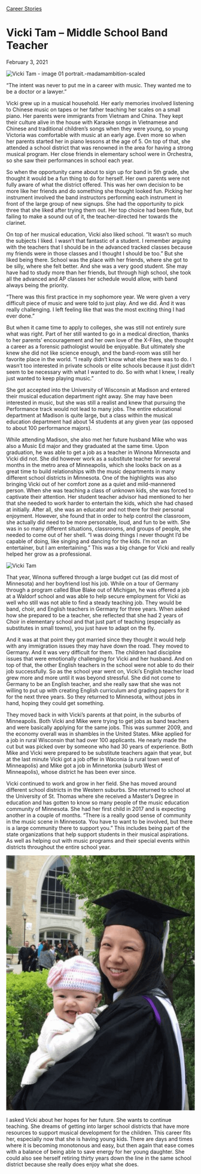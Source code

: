 [//]: # (title: Vicki Tam –Middle School Band Teacher)
[//]: # (url: https://madamambition.com/middle-school-band-teacher/)
[//]: # (filename: middle-school-band-teacher.md)
[//]: # (main_image: https://madamambition.com/wp-content/uploads/2023/01/Vicki-Tam-image-01-portrait.-madamambition-scaled-1.jpg)

[Career Stories](https://madamambition.com/category/career-stories/)

Vicki Tam – Middle School Band Teacher
======================================

February 3, 2021

![](https://madamambition.com/wp-content/uploads/2023/01/Vicki-Tam-image-01-portrait.-madamambition-scaled-1.jpg "Vicki Tam - image 01 portrait.-madamambition-scaled")

“The intent was never to put me in a career with music. They wanted me to be a doctor or a lawyer.”

Vicki grew up in a musical household. Her early memories involved listening to Chinese music on tapes or her father teaching her scales on a small piano. Her parents were immigrants from Vietnam and China. They kept their culture alive in the house with Karaoke songs in Vietnamese and Chinese and traditional children’s songs when they were young, so young Victoria was comfortable with music at an early age. Even more so when her parents started her in piano lessons at the age of 5. On top of that, she attended a school district that was renowned in the area for having a strong musical program. Her close friends in elementary school were in Orchestra, so she saw their performances in school each year.

So when the opportunity came about to sign up for band in 5th grade, she thought it would be a fun thing to do for herself. Her own parents were not fully aware of what the district offered. This was her own decision to be more like her friends and do something she thought looked fun. Picking her instrument involved the band instructors performing each instrument in front of the large group of new signups. She had the opportunity to pick three that she liked after trying them out. Her top choice had been flute, but failing to make a sound out of it, the teacher-directed her towards the clarinet.

On top of her musical education, Vicki also liked school. “It wasn’t so much the subjects I liked. I wasn’t that fantastic of a student. I remember arguing with the teachers that I should be in the advanced tracked classes because my friends were in those classes and I thought I should be too.” But she liked being there. School was the place with her friends, where she got to be silly, where she felt better. And she was a very good student. She may have had to study more than her friends, but through high school, she took all the advanced and AP classes her schedule would allow, with band always being the priority.

“There was this first practice in my sophomore year. We were given a very difficult piece of music and were told to just play. And we did. And it was really challenging. I left feeling like that was the most exciting thing I had ever done.”

But when it came time to apply to colleges, she was still not entirely sure what was right. Part of her still wanted to go in a medical direction, thanks to her parents’ encouragement and her own love of the X-Files, she thought a career as a forensic pathologist would be enjoyable. But ultimately she knew she did not like science enough, and the band-room was still her favorite place in the world. “I really didn’t know what else there was to do. I wasn’t too interested in private schools or elite schools because it just didn’t seem to be necessary with what I wanted to do. So with what I knew, I really just wanted to keep playing music.”

She got accepted into the University of Wisconsin at Madison and entered their musical education department right away. She may have been interested in music, but she was still a realist and knew that pursuing the Performance track would not lead to many jobs. The entire educational department at Madison is quite large, but a class within the musical education department had about 14 students at any given year (as opposed to about 100 performance majors).

While attending Madison, she also met her future husband Mike who was also a Music Ed major and they graduated at the same time. Upon graduation, he was able to get a job as a teacher in Winona Minnesota and Vicki did not. She did however work as a substitute teacher for several months in the metro area of Minneapolis, which she looks back on as a great time to build relationships with the music departments in many different school districts in Minnesota. One of the highlights was also bringing Vicki out of her comfort zone as a quiet and mild-mannered person. When she was teaching a class of unknown kids, she was forced to captivate their attention. Her student teacher advisor had mentioned to her that she needed to work harder to entertain the kids, which she had chased at initially. After all, she was an educator and not there for their personal enjoyment. However, she found that in order to help control the classroom, she actually did need to be more personable, loud, and fun to be with. She was in so many different situations, classrooms, and groups of people, she needed to come out of her shell. “I was doing things I never thought I’d be capable of doing, like singing and dancing for the kids. I’m not an entertainer, but I am entertaining.” This was a big change for Vicki and really helped her grow as a professional.

![](https://madamambition.com/wp-content/uploads/2023/01/Vicki-Tam.png "Vicki Tam")

That year, Winona suffered through a large budget cut (as did most of Minnesota) and her boyfriend lost his job. While on a tour of Germany through a program called Blue Blake out of Michigan, he was offered a job at a Waldorf school and was able to help secure employment for Vicki as well who still was not able to find a steady teaching job. They would be band, choir, and English teachers in Germany for three years. When asked how she prepared to be a teacher, she reflected that she had 2 years of Choir in elementary school and that just part of teaching (especially as substitutes in small towns), you just have to adapt on the fly.

And it was at that point they got married since they thought it would help with any immigration issues they may have down the road. They moved to Germany. And it was very difficult for them. The children had discipline issues that were emotionally challenging for Vicki and her husband. And on top of that, the other English teachers in the school were not able to do their job successfully. So as the school year went on, Vicki’s English teacher load grew more and more until it was beyond stressful. She did not come to Germany to be an English teacher, and she really saw that she was not willing to put up with creating English curriculum and grading papers for it for the next three years. So they returned to Minnesota, without jobs in hand, hoping they could get something.

They moved back in with Vicki’s parents at that point, in the suburbs of Minneapolis. Both Vicki and Mike were trying to get jobs as band teachers and were basically applying for the same jobs. This was summer 2009, and the economy overall was in shambles in the United States. Mike applied for a job in rural Wisconsin that had over 100 applicants. He nearly made the cut but was picked over by someone who had 30 years of experience. Both Mike and Vicki were prepared to be substitute teachers again that year, but at the last minute Vicki got a job offer in Waconia (a rural town west of Minneapolis) and Mike got a job in Minnetonka (suburb West of Minneapolis), whose district he has been ever since.

Vicki continued to work and grow in her field. She has moved around different school districts in the Western suburbs. She returned to school at the University of St. Thomas where she received a Master’s Degree in education and has gotten to know so many people of the music education community of Minnesota. She had her first child in 2017 and is expecting another in a couple of months. “There is a really good sense of community in the music scene in Minnesota. You have to want to be involved, but there is a large community there to support you.” This includes being part of the state organizations that help support students in their musical aspirations. As well as helping out with music programs and their special events within districts throughout the entire school year.

![](/articles/images/Vicky-graduation.png "Vicky graduation")

I asked Vicki about her hopes for her future. She wants to continue teaching. She dreams of getting into larger school districts that have more resources to support musical development for the children. This career fits her, especially now that she is having young kids. There are days and times where it is becoming monotonous and easy, but then again that ease comes with a balance of being able to save energy for her young daughter. She could also see herself retiring thirty years down the line in the same school district because she really does enjoy what she does.